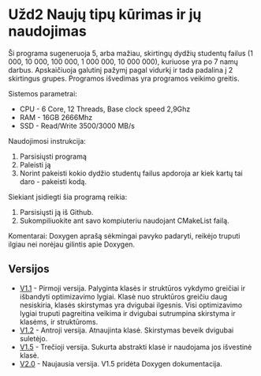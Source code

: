 # Užd2 Naujų tipų kūrimas ir jų naudojimas

Ši programa sugeneruoja 5, arba mažiau, skirtingų dydžių studentų failus (1 000, 10 000, 100 000, 1 000 000, 10 000 000), kuriuose yra po 7 namų darbus. Apskaičiuoja galutinį pažymį pagal vidurkį ir tada padalina į 2 skirtingus grupes. Programos išvedimas yra programos veikimo greitis.


Sistemos parametrai: 
- CPU - 6 Core, 12 Threads, Base clock speed 2,9Ghz
- RAM - 16GB 2666Mhz
- SSD - Read/Write 3500/3000 MB/s

Naudojimosi instrukcija:
1) Parsisiųsti programą
2) Paleisti ją
3) Norint pakeisti kokio dydžio studentų failus apdoroja ar kiek kartų tai daro - pakeisti kodą.

Siekiant įsidiegti šia programą reikia:
1) Parsisiųsti ją iš Github.
2) Sukompiliuokite ant savo kompiuteriu naudojant CMakeList failą.

Komentarai:
Doxygen aprašą sėkmingai pavyko padaryti, reikėjo truputi ilgiau nei norėjau gilintis apie Doxygen.

## Versijos

- [V1.1](https://github.com/Kristco/uzd1/releases/tag/1.1.1) - Pirmoji versija. Palyginta klasės ir struktūros vykdymo greičiai ir išbandyti optimizavimo lygiai. Klasė nuo struktūros greičiu daug nesiskiria, klasės skirstymas yra dvigubai ilgesnis. Visi optimizavimo lygiai truputi pagreitina veikima ir dvigubai sutrumpina skirstyma ir klasėms, ir struktūroms.
- [V1.2](https://github.com/Kristco/uzd1/releases/tag/1.2.1) - Antroji versija. Atnaujinta klasė. Skirstymas beveik dvigubai suletėjo.
- [V1.5](https://github.com/Kristco/uzd1/releases/tag/1.5.1) - Trečioji versija. Sukurta abstrakti klasė ir naudojama jos išvestinė klasė.
- [V2.0](https://github.com/Kristco/uzd1/releases/tag/2.0.1) - Naujausia versija. V1.5 pridėta Doxygen dokumentacija.
